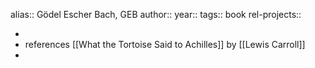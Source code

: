 alias:: Gödel Escher Bach, GEB
author::
year::
tags:: book
rel-projects::


-
- references [[What the Tortoise Said to Achilles]] by [[Lewis Carroll]]
-
